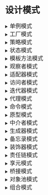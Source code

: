 # 设计模式
<details>
  <summary><font size= 4>单例模式</font></summary>
  <pre>

   ## 简介：
    通过单例方式创建的类在当前进程中只有一个实例，并且会自行实例化向整个系统提供。
   ## 应用场景：
    在软件生命周期中，某个对象只会被实例化一次，例如游戏中的事件控制器等。
</pre>
  <pre>

<font face="verdana" size =4 color = #9370DB>单线程中的单例模式:</font>

```C#
public class Singleton
{
    private Singleton(){}
    private  static Singleton instance;

    public static Singleton GetSingleton()
    {
        if(instance==null)
        {
            instance = new Singleton();
        }
        return instance;
    }
}
```
    这里的if判断是为了保证只有在第一次调用单例时才会被实例化，避免了内存的浪费
    但若在多线程中，如果同时两个动作都判断这个对象为空, 那么这个对象就会被创建2次，这违背了单例模式的初衷。
  </pre>
<pre>

<font face="verdana" size =4 color = #9370DB>多线程单例:</font>

```C#
public seald  class Singleton
{
    private Singleton(){}
    private volatile static Singleton instance;
    private static readonly object Singleton_Lock = new object();

    public static Singleton GetSingleton()
    {

        if(instance==null)//外层if判断_instance不为null时，直接返回实例，避免每次获取实例时进行锁定，节省了性能损耗
        {
            lock (Singleton_Lock)
            {
                if (instance == null)
                {
                    instance = new Singleton();
                }
            }
        }
        return instance;
    }
}
```
    由于互斥锁的存在，虽然保证了同步机制，但也损耗了性能,系统中应该尽量减少lock的使用（也就是排队执行的情况），即根据阿姆达尔定律：S=1/(a+(1-a)/n)，其中S 为加速比，a 为串行计算部分，n为并行计算节点，在并行计算节点一定的情况下，要想增加系统的速度，必须减少串行部分，因为串行意味着，一个人做的时候，其他人必须等着。因此需要在外层再次进行对是否已经进行实例化的判断，这样如果不为空，就不用再次进行lock操作。

    volatile关键字:个线程同时访问一个变量，CLR为允许每个线程进行本地缓存(即重排序)，这就导致了变量的不一致性,而volatitle将禁止重排序。被volatile关键字修饰的变量，具有易变性。所谓的易变性，在汇编层面反映出来，就是两条语句，下一条语句不会直接使用上一条语句对应的volatile变量的寄存器内容，而是重新从内存中读取。
    (重排序在多线程中的影响)：若A线程只分配了地址但未初始化实例，但B线程认为由于已经分配好地址则已经初始化完毕，此时若返回实例，则变量不一致
  </pre>
  <pre>

<font face="verdana" size =4 color = #9370DB>多线程单例优化————Lazy的延迟加载:</font>

```C#
public sealed class Singleton
{
    private Singleton(){}
    private static readonly Lazy<Singleton> instance = new Lazy<Singleton>(() => new Singleton());

    public static Singleton Instance
    {
        get
        {
            return instance.Value;
        }
    }
}
```
    Lazy<T>y作为 .NET Framework 4.0引入的惰性关键字，用来实现对象的延迟初始化，从而优化系统的性能。延迟初始化就是将对象的初始化延迟到第一次使用该对象时。
    Lazy<T> 对象初始化默认是线程安全的，在多线程环境下，第一个访问 Lazy<T> 对象的 Value 属性的线程将初始化 Lazy<T> 对象，以后访问的线程都将使用第一次初始化的数据。
  </pre>
</details>

<details>
  <summary><font size= 4>工厂模式</font></summary>
<pre>

   ## 应用场景：
    工厂模式是一种面向创建的设计模式，用户不需要知道对象是如何创建的，只需要在需要时向工厂中获取。

</pre>
  <pre>
  
  <font face="verdana" size =4 color = #9370DB>简单工厂(Simple Fatory Pattern):</font>

   ![SampleFatory](https://raw.githubusercontent.com/Gatongone/ImageContainer/main/UML/Factory.png)


    结构为：
        -Product 抽象产品类（可以是接口）：封装了产品的抽象方法
        -ProductA、B 具体产品类：实现了父类的抽象方法（接口），是简单工厂创建的目标，是抽象产品的实例
        -SimpleFactory 工厂：负责创建所有产品的内部逻辑，可以被外界直接调用，创建所需的对象
    
    缺点：
        若产品类增加，则需要增加工厂switch的判断破坏了开闭原则（允许新增类来扩展功能，不允许被修改原类代码）


```c#

    public abstract class Product//抽象产品类
    {
        public abstract string getName();
    }
    public class ProductA:Product//具体产品B
    {
        private string name{ get; set; }
        public override string getName()
        {
            return this.name;
        }
    }
    public class ProductB:Product//具体产品A
    {
        private string name{ get; set; }
        public override string getName()
        {
            return this.name;
        }
    } 
    public  class SimpleFactory//工厂类
    {
        public Product createProduct(string name)
        {
            switch (name)
            {
                case "A":
                        ProductA A = new ProductA();
                        System.Console.WriteLine("产品A被创建！");return A;
                        break;
                case "B":
                        ProductB B = new ProductB();
                        System.Console.WriteLine("产品B被创建！");return B; 
                        break;
                default:break;
            }
            return null;
        }
    }
    public class MainTest//测试类
    {
        public static void Main(string[] args)
        {
            SimpleFactory factory = new SimpleFactory();
            Product A = fatory.createProduct("A");
            Product B = fatory.createProduct("B");
        }
    }
```

</pre>
  <pre>
  <font face="verdana" size =4 color = #9370DB>工厂方法模式(Factory Method):

  </font>

   ![Factory Method](https://raw.githubusercontent.com/Gatongone/ImageContainer/main/UML/Factory%20Method.png)

    结构为：
        -Product 抽象产品类（可以是接口）：封装了产品的抽象方法
        -ProductA、B 具体产品类：实现了父类的抽象方法（接口），是简单工厂创建的目标，是抽象产品的实例
        -FactoryA、B 工厂：负责创建某一类产品，可以被外界直接调用，创建所需的对象

    若产品类增加，则只需要增加工厂，这符合了开闭原则，但同时会使代码量和逻辑变得繁琐    

```c#
    public abstract class Product//产品抽象类
    {
        public abstract string getName();
    }
    public abstract class abstructFactory//工厂抽象类
    {
        public abstract Product createProduct(string name);
    }
    public class ProductA:ProductB//具体产品A
    {
        private string name{ get; set; }
        public ProductA(string name)
        {
            this.name =name;;
        }
        public override string getName()
        {
            return this.name;
        }
    }
    public class ProductB:Product//具体产品B
    {
        private string name{ get; set; }
        public ProductB(string name)
        {
            this.name =name;;
        }
        public override string getName()
        {
            return this.name;
        }
    } 
    public class FactoryA:abstructFactory//工厂A，负责创建产品A
    {
        public override Product createProduct(string name)
        {
            System.Console.WriteLine($"产品{name}被工厂A创建!");
            return new ProductA(name);
        }
    }
    public class FactoryB:abstructFactory//工厂B，负责创建产品B
    {
        public override Product createProduct(string name)
        {
            System.Console.WriteLine($"产品{name}被工厂B创建!");            
            return new ProductB(name);
        }
    }
    public class MainTest//测试类
    {
        public static void Main(string[] args)
        {
            FactoryA factoryA = new FactoryA();
            FactoryB factoryB = new FactoryB();
            Product A = factoryA.createProduct("A");
            Product B = factoryB.createProduct("B");
        }
    }
```
   </pre>
   <pre>
<font face="verdana" size =4 color = #9370DB>抽象工厂模式(Abstract Factory):

</font>

   ![abstructFactory](https://raw.githubusercontent.com/Gatongone/ImageContainer/main/UML/abstructFactory.png)

    结构为：
        -Product 抽象产品基类（可以是接口）：封装了产品的抽象方法
        -Phone、Shoes 抽象产品子类：继承了产品基类，是某一类产品的大类
        -Iphone、Huawei、Nike、Adidas：具体产品类：实现了父类的抽象方法（接口），是简单工厂创建的目标，是抽象产品的实例
        -FactoryA、B 工厂：负责创建某几个大类的产品，可以被外界直接调用，创建所需的对象

    在工厂方法模式的基础上新增一类产品，使得工厂可以生成多种类型的产品，此时应注意工厂类对产品大类的筛选应符合开闭原则，可以用泛型或产品基类的方法实现

```c#
    public abstract class Product//产品抽象类
    {
    }
    public abstract class Phone : Product//手机抽象类,继承了产品类
    {
    }
    public abstract class Shoes : Product//鞋抽象类，继承了产品类
    {
    }
    public abstract class abstructFactory//工厂抽象类
    {
        public abstract Product createProduct();
    }

    public class Huawei:Phone//华为手机，继承了手机抽象类
    {
        public Huawei()
        {
            System.Console.WriteLine("Huawei");
        }
    }
    public class Iphone:Phone//苹果手机，继承了手机抽象类
    {
        public Iphone()
        {
            System.Console.WriteLine("Iphone");
        }
    } 
    public class Adidas:Shoes//阿迪鞋，继承了鞋抽象类
    {
        public Adidas()
        {
           System.Console.WriteLine("Adidas");
        }
        
    }
    public class Nike:Shoes//耐克鞋，继承了鞋抽象类
    {
        public Nike()
        {
            System.Console.WriteLine("Nike");
        }
    }    
    public class FactoryA<T>:abstructFactory where T:Product,new()//A工厂，可以生产手机和鞋
    {
        public override T createProduct()
        {
            System.Console.Write("工厂A创建了");
            return new T();
        }
    }
    public class FactoryB<T>:abstructFactory where T:Product,new()//B工厂，可以生产手机和鞋
    {
        public override T createProduct()
        {
            System.Console.Write("工厂B创建了");
            return new T();
        }
    }
    public class MainTest//测试类
    {
        public static void Main(string[] args)
        {
            FactoryA<Iphone> factoryA = new FactoryA<Iphone>();
            FactoryB<Nike> factoryB = new FactoryB<Nike>();
            Phone A = factoryA.createProduct();
            Shoes B = factoryB.createProduct();
        }
    }
```

   </pre>

</details>



<details>
  <summary><font size= 4>策略模式</font></summary>
  <pre>



  </pre>
</details>



<details>
  <summary><font size= 4>状态模式</font></summary>
  <pre>



  </pre>
</details>



<details>
  <summary><font size= 4>模板方法模式</font></summary>
  <pre>



  </pre>
</details>



<details>
  <summary><font size= 4>观察者模式</font></summary>
  <pre>



  </pre>
</details>

<details>
  <summary><font size= 4>适配器模式</font></summary>
  <pre>



  </pre>
</details>

<details>
  <summary><font size= 4>访问者模式</font></summary>
  <pre>



  </pre>
</details>



<details>
  <summary><font size= 4>迭代器模式</font></summary>
<pre>
    对于需要遍历集合，又不需要关系集合的实现细节，就需要用到迭代器模式； 迭代器提供了顺序访问聚合对象中各个元素的方法，可以用foreach遍历的类都是实现了迭代器接口的（本质上是调用IEnumerator GetEnumerator（）;的方法，因此接口只是为了规范）。
</pre>
<pre>
<font face="verdana" size =4 color = #9370DB>标准迭代器模式:
</font>

标准迭代器的核心：

* IEnumerable接口:是否可迭代，只提供了一个方法GetEnumerator
```C#
    public interface IEnumerable
    { 
        IEnumerator GetEnumerator();//用于获取迭代器
    }
```
* IEnumerator接口:迭代器，提供了一个属性，两个方法
```C#
    public interface IEnumerator
    {
        object Current { get; }//返回当游标下的元素
        bool MoveNext();//如果是返回 false，则结束迭代器块
        void Reset();//重置游标
    }
```

核心思路其实就是foreach的原理：
1. foreach第一次进入时首先会调用IEnumerable的GetEnumerator方法获得迭代器；
2. 之后每一次迭代都会调用迭代器中的MoveNext方法；
3. MoveNext若返回true则将Current的值返回给item；若返回false则表明遍历完毕。
```C#
    public class Student
    {   private string name;
        private string id;
        public Student(string Name, string Id)
        {
            name = Name;
            id = Id;
        }
        public string Name
        {
            get => name;
            set => name=value;
        }
        public string Id
        {
            get => id;
            set => id = value;
        }

    }
    public class StudentList : IEnumerable,IEnumerator
    {
        private Student[] students;
        private int position = -1;//游标，-1是因为MoveNext中是先position++，而第一次就要返回下标0
        public StudentList()
        {
            Student[] students = { new("关东关", "1001"), new("老北京儿爷", "1002") };
            this.students = students;
        }


        public Student[] Studentlist
        {
            get => students; 
        }


        //以下为IEnumerator接口成员的实现


        public IEnumerator GetEnumerator()
        {
            Reset();//每次第一次进入foreach都重置游标
            return this;
        }
        public Object Current { get => students[position]; }//返回当游标下的元素
        public bool MoveNext()//如果是返回 false，则结束迭代器块
        {
            position++;
            return position < students.Length;
        }
        public void Reset()//重置游标
        {
            position = -1;

        }
    }
    public class MainTest
    {
        static void Main(string[] args)
        {
            StudentList studentList=new StudentList();
            foreach (var value in studentList)
            {
                if(value is Student student)
                    Console.WriteLine(student.Name);
            }
        }
    }
```
</pre>
<pre>

<font face="verdana" size =4 color = #9370DB>使用yield的简化迭代器模式：</font>

yield关键字可以暂时返回值，并在下次调用函数时从这里开始。在编译器编译阶段如果检测到yield则自动生成一个Enumerator（即IEnumerator实例），然后并将yield return后面的值作为Current返回给item（这解释了为什么yield return后面不必是IEnumerator），并将当前位置作为变量保存在实例中。

```C#
    public class Student //学生类
    {   
        private string name;
        private string id;
        public Student(string Name, string Id)
        {
            name = Name;
            id = Id;
        }
        public string Name
        {
            get => name;
            set => name=value;
        }
        public string Id
        {
            get => id;
            set => id = value;
        }

    }
    public class StudentList : IEnumerable //学生列表
    {
        private Student[] students;

        public StudentList()
        {
            Student[] students = { new("关东关", "1001"), new("老北京儿爷", "1002") };
            this.students = students;
        }


        public Student[] Studentlist
        {
            get => students; 
        }

        public IEnumerator GetEnumerator()//通过yield可返回当前元素
        {
            foreach (var value in students)//这里的foreach相当于MoveNext
            {
                yield return value;//下次调用该函数时从这里开始
            }

        }
    }
    public class MainTest
    {
        static void Main(string[] args)
        {
            StudentList studentList=new StudentList();
            foreach (var value in studentList)
            {
                if(value is Student student)
                    Console.WriteLine(student.Name);
            }
        }
    }
```
            
 </pre>
</details>

<details>
  <summary><font size= 4>代理模式</font></summary>
  <pre>



  </pre>
</details>

<details>
  <summary><font size= 4>命令模式</font></summary>
  <pre>



  </pre>
</details>

<details>
  <summary><font size= 4>原型模式</font></summary>
  <pre>



  </pre>
</details>

<details>
  <summary><font size= 4>中介者模式</font></summary>
  <pre>



  </pre>
</details>

<details>
  <summary><font size= 4>生成器模式</font></summary>
  <pre>



  </pre>
</details>

<details>
  <summary><font size= 4>备忘录模式</font></summary>
  <pre>



  </pre>
</details>

<details>
  <summary><font size= 4>装饰器模式</font></summary>
  <pre>



  </pre>
</details>

<details>
  <summary><font size= 4>责任链模式</font></summary>
  <pre>



  </pre>
</details>

<details>
  <summary><font size= 4>享元模式</font></summary>
  <pre>



  </pre>
</details>

<details>
  <summary><font size= 4>桥接模式</font></summary>
  <pre>



  </pre>
</details>

<details>
  <summary><font size= 4>对象池模式</font></summary>
  <pre>



  </pre>
</details>

<details>
  <summary><font size= 4>组合模式</font></summary>
  <pre>



  </pre>
</details>
